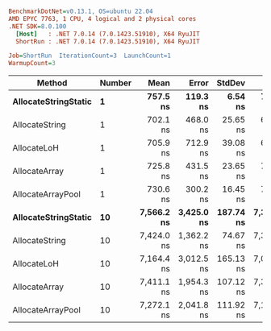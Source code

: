 ``` ini

BenchmarkDotNet=v0.13.1, OS=ubuntu 22.04
AMD EPYC 7763, 1 CPU, 4 logical and 2 physical cores
.NET SDK=8.0.100
  [Host]   : .NET 7.0.14 (7.0.1423.51910), X64 RyuJIT
  ShortRun : .NET 7.0.14 (7.0.1423.51910), X64 RyuJIT

Job=ShortRun  IterationCount=3  LaunchCount=1  
WarmupCount=3  

```
|               Method | Number |       Mean |      Error |    StdDev |        Min |        Max |  Gen 0 |  Gen 1 | Allocated |
|--------------------- |------- |-----------:|-----------:|----------:|-----------:|-----------:|-------:|-------:|----------:|
| **AllocateStringStatic** |      **1** |   **757.5 ns** |   **119.3 ns** |   **6.54 ns** |   **751.3 ns** |   **764.4 ns** | **0.0124** | **0.0114** |      **1 KB** |
|       AllocateString |      1 |   702.1 ns |   468.0 ns |  25.65 ns |   685.6 ns |   731.7 ns | 0.0124 | 0.0114 |      1 KB |
|          AllocateLoH |      1 |   705.9 ns |   712.9 ns |  39.08 ns |   678.0 ns |   750.6 ns | 0.0124 | 0.0114 |      1 KB |
|        AllocateArray |      1 |   725.8 ns |   431.5 ns |  23.65 ns |   700.9 ns |   747.9 ns | 0.0124 | 0.0114 |      1 KB |
|    AllocateArrayPool |      1 |   730.6 ns |   300.2 ns |  16.45 ns |   718.0 ns |   749.2 ns | 0.0124 | 0.0114 |      1 KB |
| **AllocateStringStatic** |     **10** | **7,566.2 ns** | **3,425.0 ns** | **187.74 ns** | **7,397.0 ns** | **7,768.2 ns** | **0.1221** | **0.1144** |     **10 KB** |
|       AllocateString |     10 | 7,424.0 ns | 1,362.2 ns |  74.67 ns | 7,345.1 ns | 7,493.6 ns | 0.1221 | 0.1144 |     10 KB |
|          AllocateLoH |     10 | 7,164.4 ns | 3,012.5 ns | 165.13 ns | 7,057.9 ns | 7,354.6 ns | 0.1221 | 0.1144 |     10 KB |
|        AllocateArray |     10 | 7,411.1 ns | 1,954.3 ns | 107.12 ns | 7,303.5 ns | 7,517.7 ns | 0.1221 | 0.1144 |     10 KB |
|    AllocateArrayPool |     10 | 7,272.1 ns | 2,041.8 ns | 111.92 ns | 7,167.1 ns | 7,389.9 ns | 0.1221 | 0.1144 |     10 KB |
